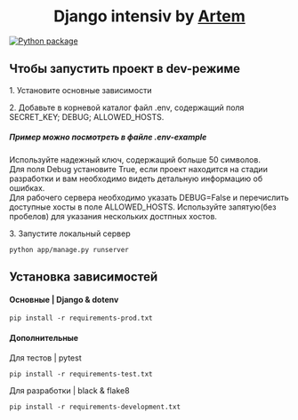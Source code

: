 <h1 align="center">Django intensiv by <a href="https://t.me/@artemstreeter" target="_blank">Artem</a> </h1>

[![Python package](https://github.com/ArtemVX/yandex_django/actions/workflows/python-package.yml/badge.svg)](https://github.com/ArtemVX/yandex_django/actions/workflows/python-package.yml)



<h2>Чтобы запустить проект в dev-режиме</h2>
<p>1. Установите основные зависимости </p>
<p>2. Добавьте в корневой каталог файл .env, содержащий поля SECRET_KEY; DEBUG; ALLOWED_HOSTS.<br><h5>Пример можно посмотреть в файле .env-example</h5>Используйте надежный ключ, содержащий больше 50 символов.<br>Для поля Debug установите True, если проект находится на стадии разработки и вам необходимо видеть детальную информацию об ошибках.<br>Для рабочего сервера необходимо указать DEBUG=False и перечислить доступные хосты в поле ALLOWED_HOSTS. Используйте запятую(без пробелов) для указания нескольких достпных хостов.<br></p>
<p>3. Запустите локальный сервер <pre><code>python app/manage.py runserver</code></pre></p>


<h2>Установка зависимостей</h2>


<h4>Основные | Django & dotenv</h4>
<pre><code>pip install -r requirements-prod.txt</code></pre>

<h4>Дополнительные </h4>
<p>Для тестов | pytest<pre><code>pip install -r requirements-test.txt</code></pre></p>
<p>Для разработки | black & flake8 <pre><code>pip install -r requirements-development.txt</code></pre></p>
